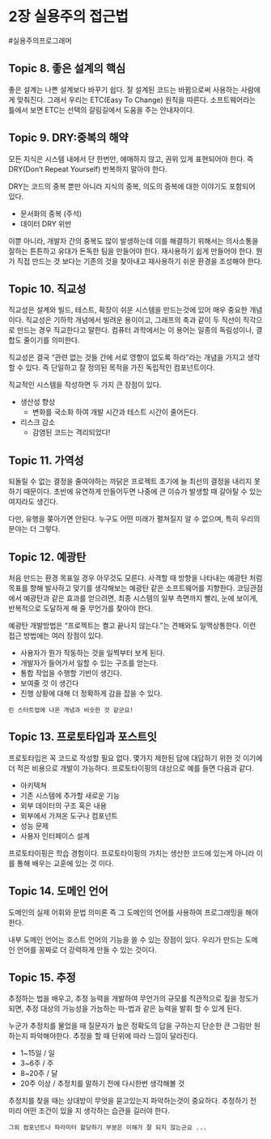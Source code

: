 # 2장 실용주의 접근법

#실용주의프로그래머

## Topic 8. 좋은 설계의 핵심

좋은 설계는 나쁜 설계보다 바꾸기 쉽다. 잘 설계된 코드는 바뀜으로써 사용하는 사람에게 맞춰진다. 그래서 우리는 ETC(Easy To Change) 원칙을 따른다.
소프트웨어라는 틀에서 보면 ETC는 선택의 갈림길에서 도움을 주는 안내자이다.

## Topic 9. DRY:중복의 해약

모든 지식은 시스템 내에서 단 한번만, 애매하지 않고, 권위 있게 표현되어야 한다. 즉 DRY(Don’t Repeat Yourself) 반복하지 말아야 한다.

DRY는 코드의 중복 뿐만 아니라 지식의 중복, 의도의 중복에 대한 이야기도 포함되어 있다.

- 문서화의 중복 (주석)
- 데이터 DRY 위반

이뿐 아니라, 개발자 간의 중복도 많이 발생하는데 이를 해결하기 위해서는 의사소통을 잘하는 튼튼하고 유대가 돈독한 팀을 만들어야 한다.
재사용하기 쉽게 만들어야 한다. 뭔가 직접 만드는 것 보다는 기존의 것을 찾아내고 재사용하기 쉬운 환경을 조성해야 한다.

## Topic 10. 직교성

직교성은 설계와 빌드, 테스트, 확장이 쉬운 시스템을 만드는것에 있어 매우 중요한 개념이다. 직교성은 기하학 개념에서 빌려운 용이이고, 그래프의 축과 같이 두 직선이 직각으로 만드는 경우 직교한다고 말한다. 컴퓨터 과학에서는 이 용어는 일종의 독림성이나, 결합도 줄이기를 의미한다.

직교성은 결국 “관련 없는 것들 간에 서로 영향이 없도록 하라”라는 개념을 가지고 생각할 수 있다. 즉 단일하고 잘 정의된 목적을 가진 독립적인 컴포넌트이다.

직교적인 시스템을 작성하면 두 가지 큰 장점이 있다.

- 생산성 향상
  - 변화를 국소화 하여 개발 시간과 테스트 시간이 줄어든다.
- 리스크 감소
  - 감염된 코드는 격리되었다!

## Topic 11. 가역성

되돌릴 수 없는 결정을 줄여야하는 까닭은 프로젝트 초기에 늘 최선의 결정을 내리지 못하기 때문이다. 초반에 유연하게 만들어두면 나중에 큰 이슈가 발생할 때 갈아탈 수 있는 여지라도 생긴다.

다만, 유행을 쫒아가면 안된다. 누구도 어떤 미래가 펼쳐질지 알 수 없으며, 특히 우리의 분야는 더 그렇다.

## Topic 12. 예광탄

처음 만드는 환경 목표일 경우 아무것도 모른다. 사격할 때 방향을 나타내는 예광탄 처럼 목표를 향해 발사하고 맞기를 생각해보는 예광탄 같은 소프트웨어를 지향한다.
코딩관점에서 예광탄과 같은 효과를 얻으려면, 최종 시스템의 일부 측면까지 빨리, 눈에 보이게, 반복적으로 도달하게 해 줄 무언가를 찾아야 한다.

예광탄 개발방법은 “프로젝트는 켤고 끝나지 않는다.”는 견해와도 일맥상통한다. 이런 접근 방법에는 여러 장점이 있다.

- 사용자가 뭔가 작동하는 것을 일찍부터 보게 된다.
- 개발자가 들어가서 일할 수 있는 구조를 얻는다.
- 통합 작업을 수행할 기반이 생긴다.
- 보여줄 것 이 생긴다
- 진행 상황에 대해 더 정확하게 감을 잡을 수 있다.

```
린 스타트업에 나온 개념과 비슷한 것 같군요!
```

## Topic 13. 프로토타입과 포스트잇

프로토타입은 꼭 코드로 작성할 필요 없다. 몇가지 제한된 답에 대답하기 위한 것 이기에 더 적은 비용으로 개발이 가능하다. 프로토타이핑의 대상으로 예를 들면 다음과 같다.

- 아키텍쳐
- 기존 시스템에 추가할 새로운 기능
- 외부 데이터의 구조 혹은 내용
- 외부에서 가져온 도구나 컴포넌트
- 성능 문제
- 사용자 인터페이스 설계

프로토타이핑은 학습 경험이다. 프로토타이핑의 가치는 생산한 코드에 있는게 아니라 이를 통해 배우는 교훈에 있는 것 이다.

## Topic 14. 도메인 언어

도메인의 실제 어휘와 문법 의미론 즉 그 도메인의 언어를 사용하여 프로그래밍을 해야 한다.

내부 도메인 언어는 호스트 언어의 기능을 쓸 수 있는 장점이 있다. 우리가 만드는 도메인 언어를 꽁짜로 더 강력하게 만들 수 있는 것이다.

## Topic 15. 추정

추정하는 법을 배우고, 추정 능력을 개발하여 무언가의 규모를 직관적으로 짚을 정도가 되면, 추정 대상의 가능성을 가늠하는 마-법과 같은 능력을 발휘 할 수 있게 된다.

누군가 추정치를 물었을 때 질문자가 높은 정확도의 답을 구하는지 단순한 큰 그림만 원하는지 파악해야한다. 추정을 할 때 단위에 따라 느낌이 달라진다.

- 1~15일 / 일
- 3~6주 / 주
- 8~20주 / 달
- 20주 이상 / 추정치를 말하기 전에 다시한번 생각해볼 것

추정치를 찾을 때는 상대방이 무엇을 묻고있는지 파악하는것이 중요하다. 추정하기 전 미리 어떤 조건이 있을 지 생각하는 습관을 길러야 한다.

```
그외 컴포넌트나 파라미터 할당하기 부분은 이해가 잘 되지 않는군요 ...
```
